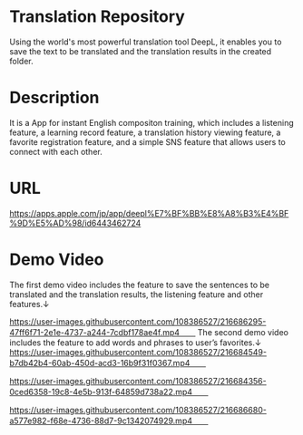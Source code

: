 # Translation Repository  
Using the world's most powerful translation tool DeepL, it enables you to save the text to be translated and the translation results in the created folder.  
# Description  
It is a App for instant English compositon training, which includes a listening feature, a learning record feature, a translation history viewing feature, a favorite registration feature, and a simple SNS feature that allows users to connect with each other.  
# URL  
https://apps.apple.com/jp/app/deepl%E7%BF%BB%E8%A8%B3%E4%BF%9D%E5%AD%98/id6443462724  
# Demo Video  
The first demo video includes the feature to save the sentences to be translated and the translation results, the listening feature and other features.↓  

https://user-images.githubusercontent.com/108386527/216686295-47ff6f71-2e1e-4737-a244-7cdbf178ae4f.mp4　　
The second demo video includes the feature to add words and phrases to user’s favorites.↓  
https://user-images.githubusercontent.com/108386527/216684549-b7db42b4-60ab-450d-acd3-16b9f31f0367.mp4　　

https://user-images.githubusercontent.com/108386527/216684356-0ced6358-19c8-4e5b-913f-64859d738a22.mp4　　

https://user-images.githubusercontent.com/108386527/216686680-a577e982-f68e-4736-88d7-9c1342074929.mp4　　



